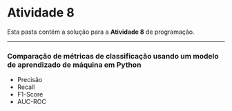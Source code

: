 # Atividade 8

Esta pasta contém a solução para a **Atividade 8** de programação.

---

### Comparação de métricas de classificação usando um modelo de aprendizado de máquina em Python

* Precisão
* Recall
* F1-Score
* AUC-ROC